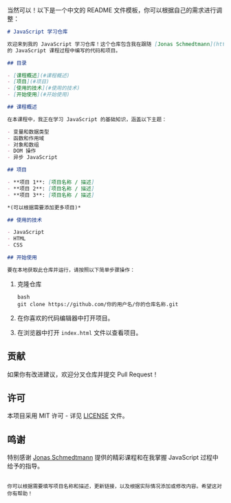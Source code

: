 当然可以！以下是一个中文的 README 文件模板，你可以根据自己的需求进行调整：

```markdown
# JavaScript 学习仓库

欢迎来到我的 JavaScript 学习仓库！这个仓库包含我在跟随 [Jonas Schmedtmann](https://www.udemy.com/user/jonasschmedtmann/)
的 JavaScript 课程过程中编写的代码和项目。

## 目录

- [课程概述](#课程概述)
- [项目](#项目)
- [使用的技术](#使用的技术)
- [开始使用](#开始使用)

## 课程概述

在本课程中，我正在学习 JavaScript 的基础知识，涵盖以下主题：

- 变量和数据类型
- 函数和作用域
- 对象和数组
- DOM 操作
- 异步 JavaScript

## 项目

- **项目 1**: [项目名称 / 描述]
- **项目 2**: [项目名称 / 描述]
- **项目 3**: [项目名称 / 描述]

*(可以根据需要添加更多项目)*

## 使用的技术

- JavaScript
- HTML
- CSS

## 开始使用

要在本地获取此仓库并运行，请按照以下简单步骤操作：
 ```
1. 克隆仓库
   ```
   bash
   git clone https://github.com/你的用户名/你的仓库名称.git
   ```

2. 在你喜欢的代码编辑器中打开项目。

3. 在浏览器中打开 `index.html` 文件以查看项目。

## 贡献

如果你有改进建议，欢迎分叉仓库并提交 Pull Request！

## 许可

本项目采用 MIT 许可 - 详见 [LICENSE](LICENSE) 文件。

## 鸣谢

特别感谢 [Jonas Schmedtmann](https://www.udemy.com/user/jonasschmedtmann/) 
提供的精彩课程和在我掌握 JavaScript 过程中给予的指导。
```

你可以根据需要填写项目名称和描述，更新链接，以及根据实际情况添加或修改内容。希望这对你有帮助！
